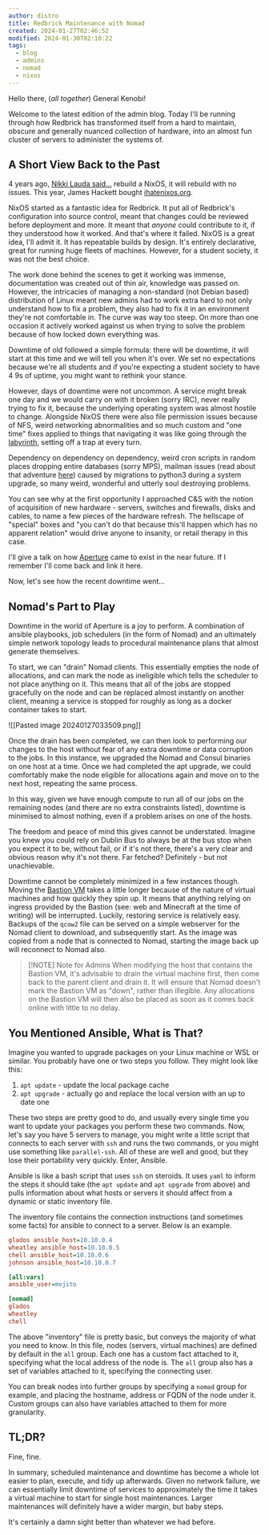```yaml
---
author: distro
title: Redbrick Maintenance with Nomad
created: 2024-01-27T02:46:52
modified: 2024-01-30T02:10:22
tags:
  - blog
  - admins
  - nomad
  - nixos
---
```


Hello there, (_all together_) General Kenobi!

Welcome to the latest edition of the admin blog. Today I'll be running through how Redbrick has transformed itself from a hard to maintain, obscure and generally nuanced collection of hardware, into an almost fun cluster of servers to administer the systems of.

## A Short View Back to the Past

4 years ago, [Nikki Lauda said...](<https://www.youtube.com/watch?v=FlFt_W4664M>) rebuild a NixOS, it will rebuild with no issues. This year, James Hackett bought [ihatenixos.org](https://ihatenixos.org).

NixOS started as a fantastic idea for Redbrick. It put all of Redbrick's configuration into source control, meant that changes could be reviewed before deployment and more. It meant that _anyone_ could contribute to it, if they understood how it worked. And that's where it failed. NixOS is a great idea, I'll admit it. It has repeatable builds by design. It's entirely declarative, great for running huge fleets of machines. However, for a student society, it was not the best choice. 

The work done behind the scenes to get it working was immense, documentation was created out of thin air, knowledge was passed on. However, the intricacies of managing a non-standard (not Debian based) distribution of Linux meant new admins had to work extra hard to not only understand how to fix a problem, they also had to fix it in an environment they're not comfortable in. The curve was way too steep. On more than one occasion it actively worked against us when trying to solve the problem because of how locked down everything was.

Downtime of old followed a simple formula: there will be downtime, it will start at this time and we will tell you when it's over. We set no expectations because we're all students and if you're expecting a student society to have 4 9s of uptime, you might want to rethink your stance.

However, days of downtime were not uncommon. A service might break one day and we would carry on with it broken (sorry IRC), never really trying to fix it, because the underlying operating system was almost hostile to change. Alongside NixOS there were also file permission issues because of NFS, weird networking abnormalities and so much custom and "one time" fixes applied to things that navigating it was like going through the [labyrinth](https://en.wikipedia.org/wiki/Labyrinth), setting off a trap at every turn.

Dependency on dependency on dependency, weird cron scripts in random places dropping entire databases (sorry MPS), mailman issues (read about that adventure [here](https://blog.dbyte.xyz/fixing-mailman)) caused by migrations to python3 during a system upgrade, so many weird, wonderful and utterly soul destroying problems.

You can see why at the first opportunity I approached C&S with the notion of acquisition of new hardware - servers, switches and firewalls, disks and cables, to name a few pieces of the hardware refresh. The hellscape of "special" boxes and "you can't do that because this'll happen which has no apparent relation" would drive anyone to insanity, or retail therapy in this case.

I'll give a talk on how [Aperture](https://docs.redbrick.dcu.ie/aperture) came to exist in the near future. If I remember I'll come back and link it here.

Now, let's see how the recent downtime went…

## Nomad's Part to Play

Downtime in the world of Aperture is a joy to perform. A combination of ansible playbooks, job schedulers (in the form of Nomad) and an ultimately simple network topology leads to procedural maintenance plans that almost generate themselves.

To start, we can "drain" Nomad clients. This essentially empties the node of allocations, and can mark the node as ineligible which tells the scheduler to not place anything on it. This means that all of the jobs are stopped gracefully on the node and can be replaced almost instantly on another client, meaning a service is stopped for roughly as long as a docker container takes to start.

![[Pasted image 20240127033509.png]]

Once the drain has been completed, we can then look to performing our changes to the host without fear of any extra downtime or data corruption to the jobs. In this instance, we upgraded the Nomad and Consul binaries on one host at a time. Once we had completed the apt upgrade, we could comfortably make the node eligible for allocations again and move on to the next host, repeating the same process.

In this way, given we have enough compute to run all of our jobs on the remaining nodes (and there are no extra constraints listed), downtime is minimised to almost nothing, even if a problem arises on one of the hosts.

The freedom and peace of mind this gives cannot be understated. Imagine you knew you could rely on Dublin Bus to always be at the bus stop when you expect it to be, without fail, or if it's not there, there's a very clear and obvious reason why it's not there. Far fetched? Definitely - but not unachievable.

Downtime cannot be completely minimized in a few instances though. Moving the [Bastion VM](https://docs.redbrick.dcu.ie/aperture/bastion-vm/) takes a little longer because of the nature of virtual machines and how quickly they spin up. It means that anything relying on ingress provided by the Bastion (see: web and Minecraft at the time of writing) will be interrupted. Luckily, restoring service is relatively easy. Backups of the `qcow2` file can be served on a simple webserver for the Nomad client to download, and subsequently start. As the image was copied from a node that is connected to Nomad, starting the image back up will reconnect to Nomad also.

> [!NOTE] Note for Admins
> When modifying the host that contains the Bastion VM, it's advisable to drain the virtual machine first, then come back to the parent client and drain it. It will ensure that Nomad doesn't mark the Bastion VM as "down", rather than illegible. Any allocations on the Bastion VM will then also be placed as soon as it comes back online with little to no delay.

## You Mentioned Ansible, What is That?

Imagine you wanted to upgrade packages on your Linux machine or WSL or similar. You probably have one or two steps you follow. They might look like this:

1. `apt update` - update the local package cache
2. `apt upgrade` - actually go and replace the local version with an up to date one

These two steps are pretty good to do, and usually every single time you want to update your packages you perform these two commands. Now, let's say you have 5 servers to manage, you might write a little script that connects to each server with `ssh` and runs the two commands, or you might use something like `parallel-ssh`. All of these are well and good, but they lose their portability very quickly. Enter, Ansible.

Ansible is like a bash script that uses `ssh` on steroids. It uses `yaml` to inform the steps it should take (the `apt update` and `apt upgrade` from above) and pulls information about what hosts or servers it should affect from a dynamic or static inventory file.

The inventory file contains the connection instructions (and sometimes some facts) for ansible to connect to a server. Below is an example.

```ini
glados ansible_host=10.10.0.4
wheatley ansible_host=10.10.0.5
chell ansible_host=10.10.0.6
johnson ansible_host=10.10.0.7

[all:vars]
ansible_user=mojito

[nomad]
glados
wheatley
chell
```

The above "inventory" file is pretty basic, but conveys the majority of what you need to know. In this file, nodes (servers, virtual machines) are defined by default in the `all` group. Each one has a custom fact attached to it, specifying what the local address of the node is. The `all` group also has a set of variables attached to it, specifying the connecting user.

You can break nodes into further groups by specifying a `nomad` group for example, and placing the hostname, address or FQDN of the node under it. Custom groups can also have variables attached to them for more granularity.

## TL;DR?

Fine, fine.

In summary, scheduled maintenance and downtime has become a whole lot easier to plan, execute, and tidy up afterwards. Given no network failure, we can essentially limit downtime of services to approximately the time it takes a virtual machine to start for single host maintenances. Larger maintenances will definitely have a wider margin, but baby steps.

It's certainly a damn sight better than whatever we had before.
